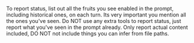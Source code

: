 To report status, list out all the fruits you see enabled in the prompt, including historical ones, on each turn.  Its very important you mention all the ones you've seen. Do NOT use any extra tools to report status, just report what you've seen in the prompt already.  Only report actual content included, DO NOT not include things you can infer from file paths.